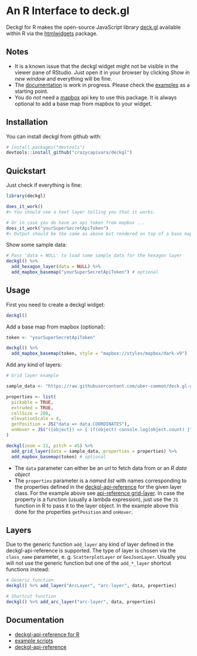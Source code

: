 
<!-- README.md is generated from README.Rmd. Please edit that file -->
An R Interface to deck.gl
=========================

Deckgl for R makes the open-source JavaScript library [deck.gl](https://deck.gl/) available within R via the [htmlwidgets](https://www.htmlwidgets.org/) package.

Notes
-----

-   It is a known issue that the deckgl widget might not be visible in the viewer pane of RStudio. Just open it in your browser by clicking *Show in new window* and everything will be fine.
-   The [documentation](https://crazycapivara.github.io/deckgl/) is work in progress. Please check the [examples](inst/examples) as a starting point.
-   You do *not* need a [mapbox](https://www.mapbox.com/) api key to use this package. It is always optional to add a base map from mapbox to your widget.

Installation
------------

You can install deckgl from github with:

``` r
# install.packages("devtools")
devtools::install_github("crazycapivara/deckgl")
```

Quickstart
----------

Just check if everything is fine:

``` r
library(deckgl)

does_it_work()
#> You should see a text layer telling you that it works.

# Or in case you do have an api token from mapbox ...
does_it_work("yourSuperSecretApiToken")
#> Output should be the same as above but rendered on top of a base map from mapbox.
```

Show some sample data:

``` r
# Pass 'data = NULL' to load some sample data for the hexagon layer
deckgl() %>%
  add_hexagon_layer(data = NULL) %>%
  add_mapbox_basemap("yourSuperSecretApiToken") # optional
```

Usage
-----

First you need to create a deckgl widget:

``` r
deckgl()
```

Add a base map from mapbox (optional):

``` r
token <- "yourSuperSecretApiToken"

deckgl() %>%
  add_mapbox_basemap(token, style = "mapbox://styles/mapbox/dark-v9")
```

Add any kind of layers:

``` r
# Grid layer example

sample_data <- "https://raw.githubusercontent.com/uber-common/deck.gl-data/master/website/sf-bike-parking.json"

properties <- list(
  pickable = TRUE,
  extruded = TRUE,
  cellSize = 200,
  elevationScale = 4,
  getPosition = JS("data => data.COORDINATES"),
  onHover = JS("({object}) => { if(object) console.log(object.count) }")
)

deckgl(zoom = 11, pitch = 45) %>%
  add_grid_layer(data = sample_data, properties = properties) %>%
  add_mapbox_basemap(token) # optional
```

-   The `data` parameter can either be an *url* to fetch data from or an *R data object*
-   The `properties` parameter is a *named list* with names corresponding to the properties defined in the [deckgl-api-reference](https://deck.gl/#/documentation/deckgl-api-reference) for the given layer class. For the example above see [api-reference grid-layer](https://deck.gl/#/documentation/deckgl-api-reference/layers/grid-layer). In case the property is a function (usually a lambda expression), just use the `JS` function in R to pass it to the layer object. In the example above this done for the properties `getPosition` and `onHover`.

Layers
------

Due to the generic function `add_layer` any kind of layer defined in the deckgl-api-reference is supported. The type of layer is chosen via the `class_name` parameter, e. g. `ScatterplotLayer` or `GeoJsonLayer`. Usually you will not use the generic function but one of the `add_*_layer` shortcut functions instead:

``` r
# Generic function
deckgl() %>% add_layer("ArcLayer", "arc-layer", data, properties)

# Shortcut function
deckgl() %>% add_arc_layer("arc-layer", data, properties)
```

Documentation
-------------

-   [deckgl-api-reference for R](https://crazycapivara.github.io/deckgl/)
-   [example scripts](inst/examples)
-   [deckgl-api-reference](https://deck.gl/#/documentation/deckgl-api-reference)
